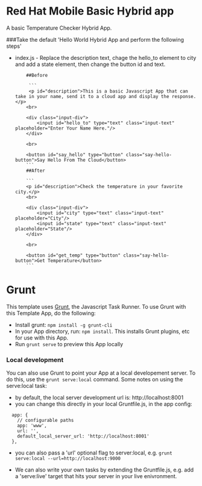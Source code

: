 Red Hat Mobile Basic Hybrid app
==========================

A basic Temperature Checker Hybrid App.

###Take the default 'Hello World Hybrid App and perform the following steps'
* index.js
           - Replace the description text, chage the hello_to element to city and add a state element, then change the button id and text.

          ##Before

           ```
           <p id="description">This is a basic Javascript App that can take in your name, send it to a cloud app and display the response.</p>
          <br>

          <div class="input-div">
              <input id="hello_to" type="text" class="input-text" placeholder="Enter Your Name Here."/>
          </div>

          <br>

          <button id="say_hello" type="button" class="say-hello-button">Say Hello From The Cloud</button>
          ```
          ##After

          ```
          <p id="description">Check the temperature in your favorite city.</p>
          <br>

          <div class="input-div">
              <input id="city" type="text" class="input-text" placeholder="City"/>
              <input id="state" type="text" class="input-text" placeholder="State"/>
          </div>

          <br>

          <button id="get_temp" type="button" class="say-hello-button">Get Temperature</button>
          ```

# Grunt

This template uses [Grunt](http://gruntjs.com/), the Javascript Task Runner. To use Grunt with this Template App, do the following:

* Install grunt: ```npm install -g grunt-cli```
* In your App directory, run: ```npm install```. This installs Grunt plugins, etc for use with this App.
* Run ```grunt serve``` to preview this App locally


### Local development

You can also use Grunt to point your App at a local developement server. To do this, use the ```grunt serve:local``` command. Some notes on using the serve:local task:

* by default, the local server development url is: http://localhost:8001
* you can change this directly in your local Gruntfile.js, in the app config:

```
  app: {
    // configurable paths
    app: 'www',
    url: '',
    default_local_server_url: 'http://localhost:8001'
  },
```

* you can also pass a 'url' optional flag to server:local, e.g. ```grunt serve:local --url=http://localhost:9000```

* We can also write your own tasks by extending the Gruntfile.js, e.g. add a 'serve:live' target that hits your server in your live enivronment.
